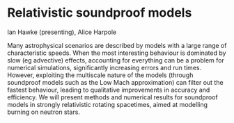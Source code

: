 # Relativistic soundproof models

Ian Hawke (presenting), Alice Harpole

Many astrophysical scenarios are described by models with a large range of characteristic speeds. When the most interesting behaviour is dominated by slow (eg advective) effects, accounting for everything can be a problem for numerical simulations, significantly increasing errors and run times. However, exploiting the multiscale nature of the models (through soundproof models such as the Low Mach approximation) can filter out the fastest behaviour, leading to qualitative improvements in accuracy and efficiency. We will present methods and numerical results for soundproof models in strongly relativistic rotating spacetimes, aimed at modelling burning on neutron stars.
